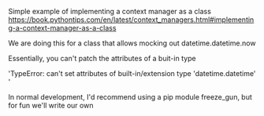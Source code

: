 Simple example of implementing a context manager as a class
https://book.pythontips.com/en/latest/context_managers.html#implementing-a-context-manager-as-a-class

We are doing this for a class that allows mocking out datetime.datetime.now

Essentially, you can't patch the attributes of a buit-in type

'TypeError: can't set attributes of built-in/extension type 'datetime.datetime' '

In normal development, I'd recommend using a pip module freeze_gun, but
for fun we'll write our own
